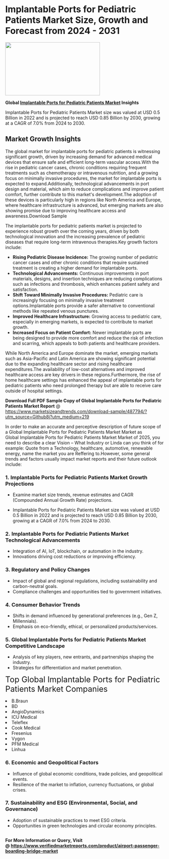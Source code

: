 <H1>Implantable Ports for Pediatric Patients Market Size, Growth and Forecast from 2024 - 2031</H1><img class="aligncenter size-medium wp-image-584254" src="https://thirdeyenews.in/wp-content/uploads/2024/09/Global-Market-Research-300x168.jpeg" alt="" width="300" height="168" /><p><strong>Global&nbsp;<a href="https://www.marketsizeandtrends.com/download-sample/487794/?utm_source=Github8j?utm_medium=219">Implantable Ports for Pediatric Patients Market</a> Insights</strong></p><p>Implantable Ports for Pediatric Patients Market size was valued at USD 0.5 Billion in 2022 and is projected to reach USD 0.85 Billion by 2030, growing at a CAGR of 7.0% from 2024 to 2030.</p><p><h2>Market Growth Insights</h2> <p>The global market for implantable ports for pediatric patients is witnessing significant growth, driven by increasing demand for advanced medical devices that ensure safe and efficient long-term vascular access.With the rise in pediatric cancer cases, chronic conditions requiring frequent treatments such as chemotherapy or intravenous nutrition, and a growing focus on minimally invasive procedures, the market for implantable ports is expected to expand.Additionally, technological advancements in port design and material, which aim to reduce complications and improve patient comfort, further contribute to this market's development.The adoption of these devices is particularly high in regions like North America and Europe, where healthcare infrastructure is advanced, but emerging markets are also showing promise due to improving healthcare access and awareness.Download Sample</p> <p>The implantable ports for pediatric patients market is projected to experience robust growth over the coming years, driven by both technological innovation and the increasing prevalence of pediatric diseases that require long-term intravenous therapies.Key growth factors include:</p> <ul> <li><strong>Rising Pediatric Disease Incidence:</strong> The growing number of pediatric cancer cases and other chronic conditions that require sustained treatment is creating a higher demand for implantable ports.</li> <li><strong>Technological Advancements:</strong> Continuous improvements in port materials, designs, and insertion techniques are reducing complications such as infections and thrombosis, which enhances patient safety and satisfaction.</li> <li><strong>Shift Toward Minimally Invasive Procedures:</strong> Pediatric care is increasingly focusing on minimally invasive treatment options.Implantable ports provide a safer alternative to conventional methods like repeated venous punctures.</li> <li><strong>Improved Healthcare Infrastructure:</strong> Growing access to pediatric care, especially in emerging markets, is expected to contribute to market growth.</li> <li><strong>Increased Focus on Patient Comfort:</strong> Newer implantable ports are being designed to provide more comfort and reduce the risk of infection and scarring, which appeals to both patients and healthcare providers.</li> </ul> <p>While North America and Europe dominate the market, emerging markets such as Asia-Pacific and Latin America are showing significant potential due to the expanding healthcare sector and rising healthcare expenditures.The availability of low-cost alternatives and improved healthcare access are key drivers in these regions.Furthermore, the rise of home healthcare settings has enhanced the appeal of implantable ports for pediatric patients who need prolonged therapy but are able to receive care outside of hospital settings.</p> <p></p><p><span class=""><strong>Download Full PDF Sample Copy of Global Implantable Ports for Pediatric Patients Market Report</strong> @ <a href="https://www.marketsizeandtrends.com/download-sample/487794/?utm_source=Github8j?utm_medium=219" target="_blank">https://www.marketsizeandtrends.com/download-sample/487794/?utm_source=Github8j?utm_medium=219</a></span></p><p>In order to make an accurate and perceptive description of future scope of a Global&nbsp;Implantable Ports for Pediatric Patients Market Market as Global&nbsp;Implantable Ports for Pediatric Patients Market Market of 2025, you need to describe a clear Vision &ndash; What Industry or Linda can you think of for example: Quote from a Technology, healthcare, automotive, renewable energy, name the market you are Reffering to.However, some general trends and factors usually impact market reports and their future outlook include:</p><h3>1.&nbsp;<strong>Implantable Ports for Pediatric Patients Market Growth Projections</strong></h3><ul><li>Examine market size trends, revenue estimates and CAGR (Compounded Annual Growth Rate) projections.</li><li><p>Implantable Ports for Pediatric Patients Market size was valued at USD 0.5 Billion in 2022 and is projected to reach USD 0.85 Billion by 2030, growing at a CAGR of 7.0% from 2024 to 2030.</p></li></ul><h3>2.&nbsp;<strong>Implantable Ports for Pediatric Patients Market Technological Advancements</strong></h3><ul><li>Integration of AI, IoT, blockchain, or automation in the industry.</li><li>Innovations driving cost reductions or improving efficiency.</li></ul><h3>3.&nbsp;<strong>Regulatory and Policy Changes</strong></h3><ul><li>Impact of global and regional regulations, including sustainability and carbon-neutral goals.</li><li>Compliance challenges and opportunities tied to government initiatives.</li></ul><h3>4.&nbsp;<strong>Consumer Behavior Trends</strong></h3><ul><li>Shifts in demand influenced by generational preferences (e.g., Gen Z, Millennials).</li><li>Emphasis on eco-friendly, ethical, or personalized products/services.</li></ul><h3>5.&nbsp;<strong>Global Implantable Ports for Pediatric Patients Market Competitive Landscape</strong></h3><ul><li>Analysis of key players, new entrants, and partnerships shaping the industry.</li><li>Strategies for differentiation and market penetration.</li></ul><p data-pm-slice="1 1 []"><span style="color: inherit; font-family: inherit; font-size: 25px;">Top Global Implantable Ports for Pediatric Patients Market Companies</span></p><div class="" data-test-id=""><p><li>B.Braun</li><li> BD</li><li> AngioDynamics</li><li> ICU Medical</li><li> Teleflex</li><li> Cook Medical</li><li> Fresenius</li><li> Vygon</li><li> PFM Medical</li><li> Linhua</li></p></div><h3>6.&nbsp;<strong>Economic and Geopolitical Factors</strong></h3><ul><li>Influence of global economic conditions, trade policies, and geopolitical events.</li><li>Resilience of the market to inflation, currency fluctuations, or global crises.</li></ul><h3>7.&nbsp;<strong>Sustainability and ESG (Environmental, Social, and Governance)</strong></h3><ul><li>Adoption of sustainable practices to meet ESG criteria.</li><li>Opportunities in green technologies and circular economy principles.</li></ul><h2><strong style="font-size: 14px;">For More Information or Query, Visit @&nbsp;</strong><a style="background-color: #ffffff; font-size: 14px;" href="https://www.marketsizeandtrends.com/report/implantable-ports-for-pediatric-patients-market/" target="_blank">https://www.verifiedmarketreports.com/product/airport-passenger-boarding-bridge-market</a></h2>